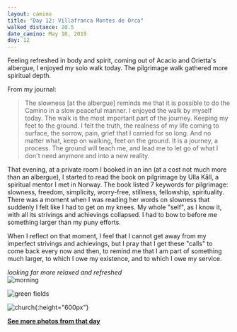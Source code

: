 ```yaml
---
layout: camino
title: "Day 12: Villafranca Montes de Orca"
walked_distance: 20.5
date_camino: May 10, 2019
day: 12
---
```


Feeling refreshed in body and spirit, coming out of Acacio and Orietta's albergue, I enjoyed my solo walk today. The pilgrimage walk gathered more spiritual depth.

From my journal: 
> The slowness [at the albergue] reminds me that it is possible to do the Camino in a slow peaceful manner. I enjoyed the walk by myself today. The walk is the most important part of the journey. Keeping my feet to the ground. I felt the truth, the realness of my life coming to surface, the sorrow, pain, grief that I carried for so long. And no matter what, keep on walking, feet on the ground. It is a journey, a process. The ground will teach me, and lead me to let go of what I don't need anymore and into a new reality. 

That evening, at a private room I booked in an inn (at a cost not much more than an albergue), I started to read the book on pilgrimage by Ulla Kåll, a spiritual mentor I met in Norway. The book listed 7 keywords for pilgrimage: slowness, freedom, simplicity, worry-free, stillness, fellowship, spirituality. There was a moment when I was reading her words on slowness that suddenly I felt like I had to get on my knees. My whole "self", as I know it, with all its strivings and achievings collapsed. I had to bow to before me something larger than my puny efforts. 

When I reflect on that moment, I feel that I cannot get away from my imperfect strivings and achievings, but I pray that I get these "calls" to come back every now and then, to remind me that I am part of something much larger, to which I owe my existence, and to which I owe my service.

*looking far more relaxed and refreshed*  
![morning](https://lh3.googleusercontent.com/5PpbsDbUMbRVBuELQYqs5XFYWihw87apdND55MMlYoij2cadafFYClR2MDFg6Sq_3TMoxhXxem5kHHroh1fBwl4wpEHWbCpyB3llsprsdnUId264FUBcm3cP8M9EUycUSs7YFfTIsLLWEDTEhIWMELeFOk52bAw21Xufzdgt_WUTejhZCMoEp_SwOfQVrHTRyeWqLQnpz82kO3BVclBPqO9_-0VBxfT5OcJUZWLJcUU2h_wFq0uoR8Mps_uTAazHFs6QZFsfp2Xj5U_ZKxoyBIZItO3HVXic63WCplfPH3KRgKR5lZsfZ3cYSS_FqaOBvBwCjX-7GXPE8heUV_fJ3zAAzRZWBOqszBFPVU__SQePLwjVjjzjkRpsgV0KB_yAM0o_RtvmlPGdwFR3MrAt8G-YYaCosrpaxNMeHFEbu1bbKABqS3nmo-fzhhkK3jpfBeMx2HKtl8Are50MDYEHiBOBPih9PVSJYln9NSEF0bAzPK9mjRF-JS_dOf17YWUpuiy4cSXuY60IDYZI4Xj_Ah7LoOVYpkLdY8bThS7a6jZ-15K85wjvXCte96B8qjrN-AsYaoVWI51v5WpuiyDwxhx1aQ9NJ9a417bEg3n8d4qmqN52_nWCbHuKHVFa4sIXWls8pXrRIBxIXFuyGcQz-uThKtuv1ENtA1b3bRiv1Md73am7uu-JG1ZYbDYlYLWbUYeJVeeLXACvy-sp1_R0WH5ESX7wml9t38R8Pqb2xExu9wr2sJ3KpwU=w1876-h1406-no?authuser=0)

![green fields](https://lh3.googleusercontent.com/hxM2sfzb-4vqDWtYsH0ACyWF0SL7ge_jRlTCNwh5WuNcjO3ArALGyDy8VK278Fp-n4Xx784Ry0inSOlq2SLIaagRkxil2eEOUTSu-5CxFBQ8adiy4BVa3ygHkeNBGnhvEHo67WMMMgkl8-TOcdT_JUwkLbpUwGDPYqyf6i5-g8D8H2kOhQUZOLT7kvE3kXV44JKRZtZdpqRTllAvWo4iv0XGsHz8OmuEai7IPohVF3tth8Xbwqp22So_HRfV68VDUfV2jmdmEBLUDknJ6uuS9HbTe4uZGsSOz3WgNgueiDlfnilbwY3zkqIJYjMNCTTR8Tff4sZxMmZmGSb4CP4jV0krc-zwvKjq3qXDF8QQT3cugFlBq4J5NK-pkmNiS96HDwyCEMJboi9cxtKbjLXwrm85R0xuZ3zS-V7muW5Xj1-YXhoaR5yo2-JRuGuT2to5XwfLpQsHK3XEjfcSYEFK6q6faRlIUidGvZeVgcanOEztKdrkmEFWyJsfb6P0ukWQtZMoPC5tkHMsbJRpeM5ctyOyCBnW3BFuX7zWzCCe8PzBsFWE6_CU_uRddoHdJeTnTtU9CHC-SIqDDK9ayKyGVA7z0-8fRWCyBPJQfHbIeWfgmVVOdQEziSA7_8YQ9LTUtZincXmi3jmbk_-svWH8hXMpgC1qP2Qz0oPvo_tr_NFw4kBXU6sO7y9Hp29uZEyZSx875uUY3MgrlNE_JTpbhUAxvVtduvLvU6bahKIqaGU4r4VKJnTJ5Z4=w2500-h1406-no?authuser=0)

![church](https://lh3.googleusercontent.com/2Azmyl1N2LvqTwYhYhBzDEaNfqvzUC6Og6us1zXeALXd3wAfLpOEtl9Cl_nq0UZoImyCMr6GoYnN91IcQTbYGVEjV6jY3z1J1770N1IgExj6Xtb7zzYDRQ01Kpe4_TPSHrRsL0F1UVjV-zsmMNfchB5Un0jJbCE6Ate-h_Oeth0YPxTcqzoddIovu1HG4R6icItCzAHEClD4AuvTIs1aL4fq_cGa6dXXrjVTs3k_UsLEikadyKegUZ6zbvCrbuCA8PsACrnIeRNoRjZhoHmHBzg2Dv54sgqKp9vCd1xwGG7b9CQ56lrQ7NIeRYneUOkSxqVGKPMoUo866TOnhid51yOI-bmyBGpXpMQFtqnEE33CdAxGP1o8qE9kJkSmnlmGJ8K0a2ZcQEHWPyotHoJjRqgBHvakO3rRK0imyHf32Sf7302gM8ncb9fRrLxSO6hUpWPl44DHFIJyoYR__Xd2sdNDK49pwtLkB5YpjWeriL8rSjp7nUb0uVDMgsKNjv45atPVv9RRB_jHzUsHRBzncO63eo_1TuSc35e62dLsTnfA8TkhjeXDg9xYD6i7Y5b3I0-rsAp3E1BSZBZHrJk8QdbUiHTQJui3Wex3nrjrGgCtZn6ESikayPy3J_jNo05UtUdaHYEOITv2HD_cFKU_tU065cAha3_0f21uS8Gib2KYgWlzyOWgXtrMXFzlpPIaLu0Pe_4XJ8FsYre0JnMwZIZbU_-ETnRMNCZhl8PyJiOJhAL9JRatTUw=w1056-h1406-no?authuser=0){:height="600px"}

[**See more photos from that day**](https://photos.app.goo.gl/T4XydoRAqTe1JQS77)

